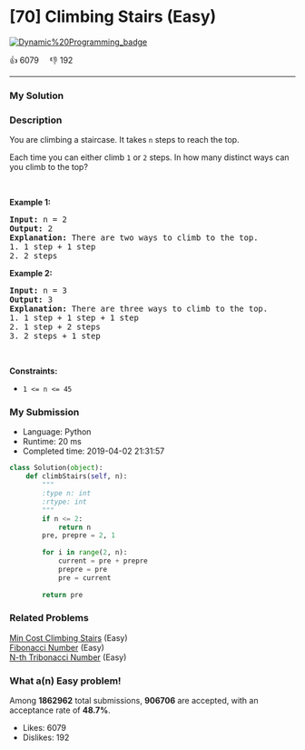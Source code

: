 # [70] Climbing Stairs (Easy)

[![Dynamic%20Programming_badge](https://img.shields.io/badge/topic-Dynamic%20Programming-green.svg)](https://leetcode.com/problems/climbing-stairs/) 

:+1: 6079 &nbsp; &nbsp; :thumbsdown: 192

---

### My Solution


### Description
<p>You are climbing a staircase. It takes <code>n</code> steps to reach the top.</p>

<p>Each time you can either climb <code>1</code> or <code>2</code> steps. In how many distinct ways can you climb to the top?</p>

<p>&nbsp;</p>
<p><strong>Example 1:</strong></p>

<pre>
<strong>Input:</strong> n = 2
<strong>Output:</strong> 2
<strong>Explanation:</strong> There are two ways to climb to the top.
1. 1 step + 1 step
2. 2 steps
</pre>

<p><strong>Example 2:</strong></p>

<pre>
<strong>Input:</strong> n = 3
<strong>Output:</strong> 3
<strong>Explanation:</strong> There are three ways to climb to the top.
1. 1 step + 1 step + 1 step
2. 1 step + 2 steps
3. 2 steps + 1 step
</pre>

<p>&nbsp;</p>
<p><strong>Constraints:</strong></p>

<ul>
	<li><code>1 &lt;= n &lt;= 45</code></li>
</ul>



### My Submission

- Language: Python
- Runtime: 20 ms
- Completed time: 2019-04-02 21:31:57

```Python
class Solution(object):
    def climbStairs(self, n):
        """
        :type n: int
        :rtype: int
        """
        if n <= 2:
            return n
        pre, prepre = 2, 1
        
        for i in range(2, n):
            current = pre + prepre
            prepre = pre
            pre = current
            
        return pre
```


### Related Problems
[Min Cost Climbing Stairs](https://leetcode.com/problems/min-cost-climbing-stairs/) (Easy) <br>
[Fibonacci Number](https://leetcode.com/problems/fibonacci-number/) (Easy) <br>
[N-th Tribonacci Number](https://leetcode.com/problems/n-th-tribonacci-number/) (Easy) <br>



### What a(n) Easy problem!
Among **1862962** total submissions, **906706** are accepted, with an acceptance rate of **48.7%**. <br>

- Likes: 6079
- Dislikes: 192

